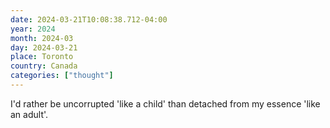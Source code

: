 ```yaml
---
date: 2024-03-21T10:08:38.712-04:00
year: 2024
month: 2024-03
day: 2024-03-21
place: Toronto
country: Canada
categories: ["thought"]
---
```

I'd rather be uncorrupted 'like a child' than detached from my essence 'like an adult'.
